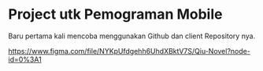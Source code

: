 # Project utk Pemograman Mobile

Baru pertama kali mencoba menggunakan Github dan client Repository nya.

https://www.figma.com/file/NYKpUfdgehh6UhdXBktV7S/Qiu-Novel?node-id=0%3A1

